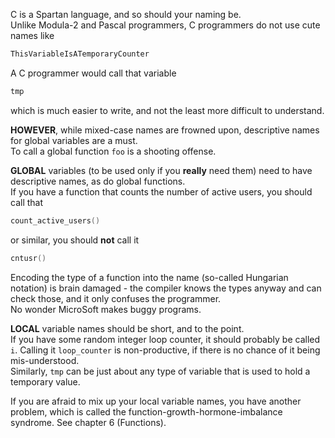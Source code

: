 C is a Spartan language, and so should your naming be.  
Unlike Modula-2 and Pascal programmers, C programmers do not use cute names like

```C
ThisVariableIsATemporaryCounter
```

A C programmer would call that variable

```C
tmp
```

which is much easier to write, and not the least more difficult to understand.

**HOWEVER**, while mixed-case names are frowned upon, descriptive names for global variables are a must.  
To call a global function `foo` is a shooting offense.

**GLOBAL** variables (to be used only if you **really** need them) need to have descriptive names, as do global functions.  
If you have a function that counts the number of active users, you should call that

```C
count_active_users()
```

or similar, you should **not** call it

```C
cntusr()
```

Encoding the type of a function into the name (so-called Hungarian notation) is brain damaged - the compiler knows the types anyway and can check those, and it only confuses the programmer.  
No wonder MicroSoft makes buggy programs.

**LOCAL** variable names should be short, and to the point.  
If you have some random integer loop counter, it should probably be called `i`.
Calling it `loop_counter` is non-productive, if there is no chance of it being mis-understood.  
Similarly, `tmp` can be just about any type of variable that is used to hold a temporary value.

If you are afraid to mix up your local variable names, you have another problem, which is called the function-growth-hormone-imbalance syndrome.
See chapter 6 (Functions).